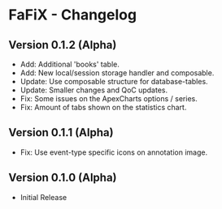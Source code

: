 FaFiX - Changelog
=================

## Version 0.1.2 (Alpha)
- Add: Additional 'books' table.
- Add: New local/session storage handler and composable.
- Update: Use composable structure for database-tables.
- Update: Smaller changes and QoC updates.
- Fix: Some issues on the ApexCharts options / series.
- Fix: Amount of tabs shown on the statistics chart.

## Version 0.1.1 (Alpha)
- Fix: Use event-type specific icons on annotation image.

## Version 0.1.0 (Alpha)
- Initial Release
